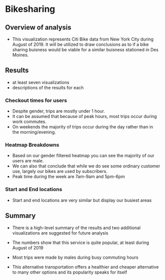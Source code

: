 # Bikesharing

## Overview of analysis
- This visualization represents Citi Bike data from New York City during August of 2019. It will be utilized to draw conclusions as to if 
a bike sharing buisness would be viable for a similar buisness stationed in Des Moines.


## Results
- at least seven visualizations
- descriptions of the results for each
### Checkout times for users


- Despite gender, trips are mostly under 1 hour.
- It can be assumed that because of peak hours, most trips occur during work commutes.
- On weekends the majority of trips occur during the day rather than in the morning/evening.

### Heatmap Breakdowns



- Based on our gender filtered heatmap you can see the majority of our users are male.
- We can also that conclude that while we do see some ordinary customer use, largely our bikes 
are used by subscribers.
- Peak time during the week are 7am-9am and 5pm-6pm

### Start and End locations


- Start and end locations are very similar but display our busiest areas

## Summary
- There is a high-level summary of the results and two additional visualizations are suggested for future analysis 

- The numbers show that this service is quite popular, at least during August of 2019
- Most trips were made by males during busy commuting hours
- This alternative transportation offers a healthier and cheaper alternative to many other options 
and its popularity speaks for itself